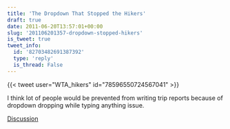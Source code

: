 ```yaml
---
title: 'The Dropdown That Stopped the Hikers'
draft: true
date: 2011-06-20T13:57:01+00:00
slug: '201106201357-dropdown-stopped-hikers'
is_tweet: true
tweet_info:
  id: '82703482691387392'
  type: 'reply'
  is_thread: False
---
```




{{< tweet user="WTA_hikers" id="78596550724567041" >}}

I think lot of people would be prevented from writing trip reports because of dropdown dropping while typing anything issue.

[Discussion](https://x.com/sytelus/status/82703482691387392)
